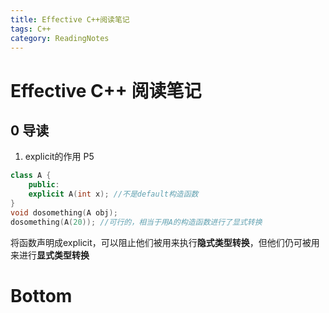```yaml
---
title: Effective C++阅读笔记
tags: C++
category: ReadingNotes
---
```


# Effective C++ 阅读笔记

## 0 导读

1. explicit的作用 P5

```cpp
class A {
    public:
    explicit A(int x); //不是default构造函数
}
void dosomething(A obj);
dosomething(A(20)); //可行的，相当于用A的构造函数进行了显式转换
```

将函数声明成explicit，可以阻止他们被用来执行**隐式类型转换**，但他们仍可被用来进行**显式类型转换**







# Bottom













